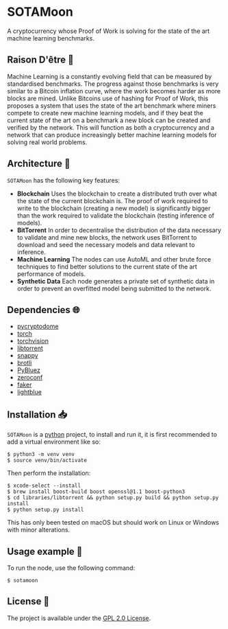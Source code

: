 # SOTAMoon

A cryptocurrency whose Proof of Work is solving for the state of the art machine learning benchmarks.

## Raison D'être :thought_balloon:

Machine Learning is a constantly evolving field that can be measured by standardised benchmarks. The progress against those benchmarks is very similar to a Bitcoin inflation curve, where the work becomes harder as more blocks are mined. Unlike Bitcoins use of hashing for Proof of Work, this proposes a system that uses the state of the art benchmark where miners compete to create new machine learning models, and if they beat the current state of the art on a benchmark a new block can be created and verified by the network. This will function as both a cryptocurrency and a network that can produce increasingly better machine learning models for solving real world problems.

## Architecture :triangular_ruler:

`SOTAMoon` has the following key features:

- **Blockchain** Uses the blockchain to create a distributed truth over what the state of the current blockchain is. The proof of work required to write to the blockchain (creating a new model) is significantly bigger than the work required to validate the blockchain (testing inference of models).
- **BitTorrent** In order to decentralise the distribution of the data necessary to validate and mine new blocks, the network uses BitTorrent to download and seed the necessary models and data relevant to inference.
- **Machine Learning** The nodes can use AutoML and other brute force techniques to find better solutions to the current state of the art performance of models.
- **Synthetic Data** Each node generates a private set of synthetic data in order to prevent an overfitted model being submitted to the network.

## Dependencies :globe_with_meridians:

- [pycryptodome](https://github.com/Legrandin/pycryptodome)
- [torch](https://github.com/pytorch/pytorch)
- [torchvision](https://github.com/pytorch/vision)
- [libtorrent](https://www.libtorrent.org/)
- [snappy](http://google.github.io/snappy/)
- [brotli](https://github.com/google/brotli)
- [PyBluez](https://pybluez.github.io/)
- [zeroconf](https://github.com/jstasiak/python-zeroconf)
- [faker](https://pypi.org/project/Faker/)
- [lightblue](https://pypi.org/project/python-lightblue/)

## Installation :inbox_tray:

`SOTAMoon` is a [python](https://www.python.org/) project, to install and run it, it is first recommended to add a virtual environment like so:

```shell
$ python3 -m venv venv
$ source venv/bin/activate
```

Then perform the installation:

```shell
$ xcode-select --install
$ brew install boost-build boost openssl@1.1 boost-python3
$ cd libraries/libtorrent && python setup.py build && python setup.py install
$ python setup.py install
```

This has only been tested on macOS but should work on Linux or Windows with minor alterations.

## Usage example :eyes:

To run the node, use the following command:

```shell
$ sotamoon
```

## License :memo:

The project is available under the [GPL 2.0 License](LICENSE).
